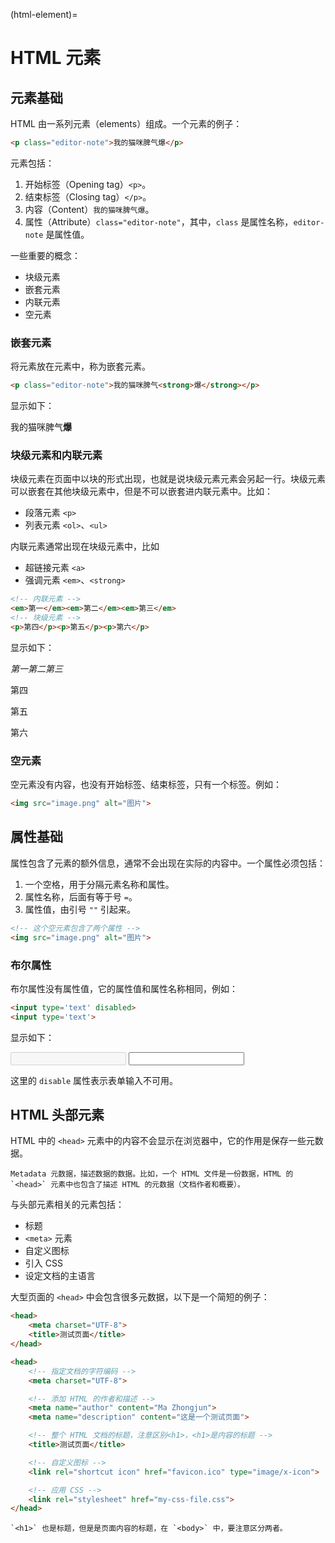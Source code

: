 (html-element)=
# HTML 元素

## 元素基础

HTML 由一系列元素（elements）组成。一个元素的例子：

```html
<p class="editor-note">我的猫咪脾气爆</p>
```

元素包括：

1. 开始标签（Opening tag）`<p>`。
2. 结束标签（Closing tag）`</p>`。
3. 内容（Content）`我的猫咪脾气爆`。
4. 属性（Attribute）`class="editor-note"`，其中，`class` 是属性名称，`editor-note` 是属性值。

一些重要的概念：

- 块级元素
- 嵌套元素
- 内联元素
- 空元素

### 嵌套元素

将元素放在元素中，称为嵌套元素。

```html
<p class="editor-note">我的猫咪脾气<strong>爆</strong></p>
```

显示如下：

<p class="editor-note">我的猫咪脾气<strong>爆</strong></p>

### 块级元素和内联元素

块级元素在页面中以块的形式出现，也就是说块级元素元素会另起一行。块级元素可以嵌套在其他块级元素中，但是不可以嵌套进内联元素中。比如：

- 段落元素 `<p>`
- 列表元素 `<ol>`、`<ul>`

内联元素通常出现在块级元素中，比如

- 超链接元素 `<a>`
- 强调元素 `<em>`、`<strong>`

```html
<!-- 内联元素 -->
<em>第一</em><em>第二</em><em>第三</em>
<!-- 块级元素 -->
<p>第四</p><p>第五</p><p>第六</p>
```

显示如下：

<em>第一</em><em>第二</em><em>第三</em>
<p>第四</p><p>第五</p><p>第六</p>

### 空元素

空元素没有内容，也没有开始标签、结束标签，只有一个标签。例如：

```html
<img src="image.png" alt="图片">
```

## 属性基础

属性包含了元素的额外信息，通常不会出现在实际的内容中。一个属性必须包括：

1. 一个空格，用于分隔元素名称和属性。
2. 属性名称，后面有等于号 `=`。
3. 属性值，由引号 `""` 引起来。

```html
<!-- 这个空元素包含了两个属性 -->
<img src="image.png" alt="图片">
```

### 布尔属性

布尔属性没有属性值，它的属性值和属性名称相同，例如：

```html
<input type='text' disabled>
<input type='text'>
```

显示如下：

<input type='text' disabled>
<input type='text'>

这里的 `disable` 属性表示表单输入不可用。

## HTML 头部元素

HTML 中的 `<head>` 元素中的内容不会显示在浏览器中，它的作用是保存一些元数据。

```{note}
Metadata 元数据，描述数据的数据。比如，一个 HTML 文件是一份数据，HTML 的 `<head>` 元素中也包含了描述 HTML 的元数据（文档作者和概要）。
```

与头部元素相关的元素包括：

- 标题
- `<meta>` 元素
- 自定义图标
- 引入 CSS
- 设定文档的主语言

大型页面的 `<head>` 中会包含很多元数据，以下是一个简短的例子：

```html
<head>
    <meta charset="UTF-8">
    <title>测试页面</title>
</head>
```

```html
<head>
    <!-- 指定文档的字符编码 -->
    <meta charset="UTF-8">

    <!-- 添加 HTML 的作者和描述 -->
    <meta name="author" content="Ma Zhongjun">
    <meta name="description" content="这是一个测试页面">

    <!-- 整个 HTML 文档的标题，注意区别<h1>，<h1>是内容的标题 -->
    <title>测试页面</title>

    <!-- 自定义图标 -->
    <link rel="shortcut icon" href="favicon.ico" type="image/x-icon">

    <!-- 应用 CSS -->
    <link rel="stylesheet" href="my-css-file.css">
</head>
```

```{note}
`<h1>` 也是标题，但是是页面内容的标题，在 `<body>` 中，要注意区分两者。
```
